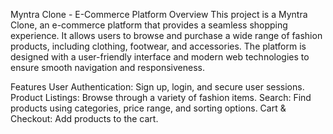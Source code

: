 Myntra Clone - E-Commerce Platform
Overview
This project is a Myntra Clone, an e-commerce platform that provides a seamless shopping experience. It allows users to browse and purchase a wide range of fashion products, including clothing, footwear, and accessories. The platform is designed with a user-friendly interface and modern web technologies to ensure smooth navigation and responsiveness.

Features
User Authentication: Sign up, login, and secure user sessions.
Product Listings: Browse through a variety of fashion items.
Search: Find products using categories, price range, and sorting options.
Cart & Checkout: Add products to the cart.
